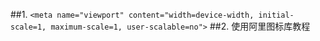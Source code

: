 ##1. `<meta name="viewport" content="width=device-width, initial-scale=1, maximum-scale=1, user-scalable=no">`
##2. 使用阿里图标库教程